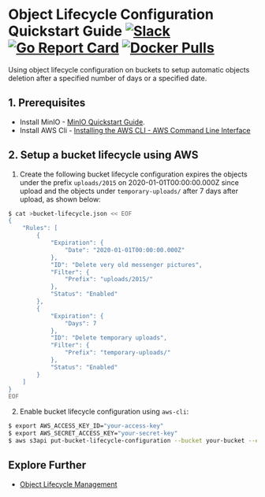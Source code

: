 # Object Lifecycle Configuration Quickstart Guide [![Slack](https://slack.min.io/slack?type=svg)](https://slack.min.io) [![Go Report Card](https://goreportcard.com/badge/minio/minio)](https://goreportcard.com/report/minio/minio) [![Docker Pulls](https://img.shields.io/docker/pulls/minio/minio.svg?maxAge=604800)](https://hub.docker.com/r/minio/minio/)

Using object lifecycle configuration on buckets to setup automatic objects deletion after a specified number of days or a specified date.

## 1. Prerequisites
- Install MinIO - [MinIO Quickstart Guide](https://docs.min.io/docs/minio-quickstart-guide).
- Install AWS Cli - [Installing the AWS CLI - AWS Command Line Interface](https://docs.aws.amazon.com/cli/latest/userguide/cli-chap-install.html)


## 2. Setup a bucket lifecycle using AWS

1. Create the following bucket lifecycle configuration expires the objects under the prefix `uploads/2015` on 2020-01-01T00:00:00.000Z since upload and the objects under `temporary-uploads/` after 7 days after upload, as shown below:

```sh
$ cat >bucket-lifecycle.json << EOF
{
    "Rules": [
        {
            "Expiration": {
                "Date": "2020-01-01T00:00:00.000Z"
            },
            "ID": "Delete very old messenger pictures",
            "Filter": {
                "Prefix": "uploads/2015/"
            },
            "Status": "Enabled"
        },
        {
            "Expiration": {
                "Days": 7
            },
            "ID": "Delete temporary uploads",
            "Filter": {
                "Prefix": "temporary-uploads/"
            },
            "Status": "Enabled"
        }
    ]
}
EOF
```

2. Enable bucket lifecycle configuration using `aws-cli`:

```sh
$ export AWS_ACCESS_KEY_ID="your-access-key"
$ export AWS_SECRET_ACCESS_KEY="your-secret-key"
$ aws s3api put-bucket-lifecycle-configuration --bucket your-bucket --endpoint-url http://minio-server-address:port --lifecycle-configuration file://bucket-lifecycle.json
```

## Explore Further
- [Object Lifecycle Management](https://docs.aws.amazon.com/AmazonS3/latest/dev/object-lifecycle-mgmt.html)
